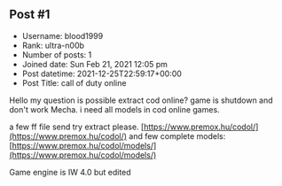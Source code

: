 ## Post #1
- Username: blood1999
- Rank: ultra-n00b
- Number of posts: 1
- Joined date: Sun Feb 21, 2021 12:05 pm
- Post datetime: 2021-12-25T22:59:17+00:00
- Post Title: call of duty online

Hello my question is possible extract cod online?
game is shutdown and don't work Mecha.
i need all models in cod online games.

a few ff file send try extract please.
[https://www.premox.hu/codol/](https://www.premox.hu/codol/)
and few complete models:
[https://www.premox.hu/codol/models/](https://www.premox.hu/codol/models/)

Game engine is IW 4.0 but edited
